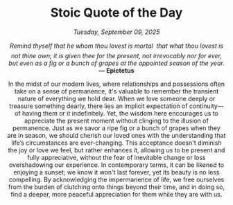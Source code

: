 <h1 align="center">Stoic Quote of the Day</h1>
<p align="center"><em><!--START_SECTION:current-date-->
Tuesday, September 09, 2025
<!--END_SECTION:current-date--></em></p>
<p align="center">
    <em><!--START_SECTION:quote-text-->
Remind thyself that he whom thou lovest is mortal  that what thou lovest is not thine own; it is given thee for the present, not irrevocably nor for ever, but even as a fig or a bunch of grapes at the appointed season of the year.
<!--END_SECTION:quote-text--></em><br>
    <strong>— <!--START_SECTION:quote-author-->
Epictetus
<!--END_SECTION:quote-author--></strong>
</p>

<p align="center" style="max-width:600px;margin:0 auto;">
<!--START_SECTION:quote-interpretation-->
In the midst of our modern lives, where relationships and possessions often take on a sense of permanence, it's valuable to remember the transient nature of everything we hold dear. When we love someone deeply or treasure something dearly, there lies an implicit expectation of continuity—of having them or it indefinitely. Yet, the wisdom here encourages us to appreciate the present moment without clinging to the illusion of permanence. Just as we savor a ripe fig or a bunch of grapes when they are in season, we should cherish our loved ones with the understanding that life’s circumstances are ever-changing. This acceptance doesn't diminish the joy or love we feel, but rather enhances it, allowing us to be present and fully appreciative, without the fear of inevitable change or loss overshadowing our experience. In contemporary terms, it can be likened to enjoying a sunset; we know it won't last forever, yet its beauty is no less compelling. By acknowledging the impermanence of life, we free ourselves from the burden of clutching onto things beyond their time, and in doing so, find a deeper, more peaceful appreciation for them while they are with us.
<!--END_SECTION:quote-interpretation-->
</p>
